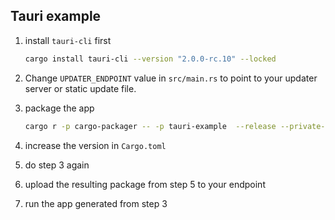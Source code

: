## Tauri example

1. install `tauri-cli` first

   ```sh
   cargo install tauri-cli --version "2.0.0-rc.10" --locked
   ```

2. Change `UPDATER_ENDPOINT` value in `src/main.rs` to point to your updater server or static update file.
3. package the app

   ```sh
   cargo r -p cargo-packager -- -p tauri-example  --release --private-key dummy.key --password ""
   ```

4. increase the version in `Cargo.toml`
5. do step 3 again
6. upload the resulting package from step 5 to your endpoint
7. run the app generated from step 3
